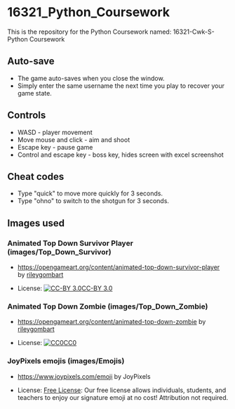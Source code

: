 # 16321_Python_Coursework

This is the repository for the Python Coursework named: 16321-Cwk-S-Python Coursework

## Auto-save
- The game auto-saves when you close the window.
- Simply enter the same username the next time you play to recover your game state.

## Controls

- WASD - player movement
- Move mouse and click - aim and shoot
- Escape key - pause game
- Control and escape key - boss key, hides screen with excel screenshot



## Cheat codes

- Type "quick" to move more quickly for 3 seconds.
- Type "ohno" to switch to the shotgun for 3 seconds.


## Images used

### Animated Top Down Survivor Player (images/Top_Down_Survivor)

- https://opengameart.org/content/animated-top-down-survivor-player by [rileygombart](https://opengameart.org/users/rileygombart)

- License: [![CC-BY 3.0](https://opengameart.org/sites/default/files/license_images/cc-by.png)CC-BY 3.0](http://creativecommons.org/licenses/by/3.0/)

### Animated Top Down Zombie (images/Top_Down_Zombie)

- https://opengameart.org/content/animated-top-down-zombie by [rileygombart](https://opengameart.org/users/rileygombart)

- License: [![CC0](https://opengameart.org/sites/default/files/license_images/cc0.png)CC0](http://creativecommons.org/publicdomain/zero/1.0/)

### JoyPixels emojis (images/Emojis)

- https://www.joypixels.com/emoji by JoyPixels

- License: [Free License](https://www.joypixels.com/licenses/free): Our free license allows individuals, students, and teachers to enjoy our signature emoji at no cost! Attribution not required.
